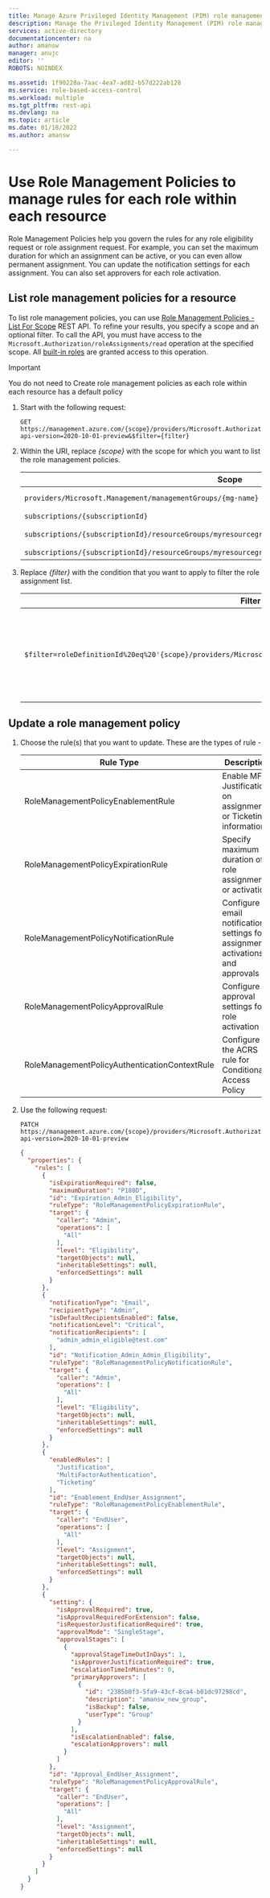 ```yaml
---
title: Manage Azure Privileged Identity Management (PIM) role management policies with REST - Azure | Microsoft Docs
description: Manage the Privileged Identity Management (PIM) role management policies that govern role assignment and activation using REST API
services: active-directory
documentationcenter: na
author: amansw
manager: anujc
editor: ''
ROBOTS: NOINDEX

ms.assetid: 1f90228a-7aac-4ea7-ad82-b57d222ab128
ms.service: role-based-access-control
ms.workload: multiple
ms.tgt_pltfrm: rest-api
ms.devlang: na
ms.topic: article
ms.date: 01/18/2022
ms.author: amansw

---
```


# Use Role Management Policies to manage rules for each role within each resource
Role Management Policies help you govern the rules for any role eligibility request or role assignment request. For example, you can set the maximum duration for which an assignment can be active, or you can even allow permanent assignment. You can update the notification settings for each assignment. You can also set approvers for each role activation.

## List role management policies for a resource

To list role management policies, you can use [Role Management Policies - List For Scope](/rest/api/authorization/role-management-policies/list-for-scope) REST API. To refine your results, you specify a scope and an optional filter. To call the API, you must have access to the `Microsoft.Authorization/roleAssignments/read` operation at the specified scope. All [built-in roles](/azure/role-based-access-control/built-in-roles) are granted access to this operation.

> [!IMPORTANT]
> You do not need to Create role management policies as each role within each resource has a default policy

1. Start with the following request:

    ```http
    GET https://management.azure.com/{scope}/providers/Microsoft.Authorization/roleManagementPolicies?api-version=2020-10-01-preview&$filter={filter}
    ```    
    
1. Within the URI, replace *{scope}* with the scope for which you want to list the role management policies.

    | Scope | Type |
    | --- | --- |
    | `providers/Microsoft.Management/managementGroups/{mg-name}` | Management Group |
    | `subscriptions/{subscriptionId}` | Subscription |
    | `subscriptions/{subscriptionId}/resourceGroups/myresourcegroup1` | Resource group |
    | `subscriptions/{subscriptionId}/resourceGroups/myresourcegroup1/providers/Microsoft.Web/sites/mysite1` | Resource |
    
1. Replace *{filter}* with the condition that you want to apply to filter the role assignment list.

    | Filter | Description |
    | --- | --- |
    | `$filter=roleDefinitionId%20eq%20'{scope}/providers/Microsoft.Authorization/roleDefinitions/{roleDefinitionId}'` | List role management policy for a specified role definition within the resource scope. |

## Update a role management policy

1. Choose the rule(s) that you want to update. These are the types of rule -

    | Rule Type | Description |
    | --- | --- |
    | RoleManagementPolicyEnablementRule | Enable MFA, Justification on assignments or Ticketing information |
    | RoleManagementPolicyExpirationRule | Specify maximum duration of a role assignment or activation |
    | RoleManagementPolicyNotificationRule | Configure email notification settings for assignments, activations and approvals |
    | RoleManagementPolicyApprovalRule | Configure approval settings for a role activation |
    | RoleManagementPolicyAuthenticationContextRule | Configure the ACRS rule for Conditional Access Policy |

1. Use the following request:

    ```http
    PATCH https://management.azure.com/{scope}/providers/Microsoft.Authorization/roleManagementPolicies/{roleManagementPolicyId}?api-version=2020-10-01-preview
    ```

    ```json
    {
      "properties": {
        "rules": [
          {
            "isExpirationRequired": false,
            "maximumDuration": "P180D",
            "id": "Expiration_Admin_Eligibility",
            "ruleType": "RoleManagementPolicyExpirationRule",
            "target": {
              "caller": "Admin",
              "operations": [
                "All"
              ],
              "level": "Eligibility",
              "targetObjects": null,
              "inheritableSettings": null,
              "enforcedSettings": null
            }
          },
          {
            "notificationType": "Email",
            "recipientType": "Admin",
            "isDefaultRecipientsEnabled": false,
            "notificationLevel": "Critical",
            "notificationRecipients": [
              "admin_admin_eligible@test.com"
            ],
            "id": "Notification_Admin_Admin_Eligibility",
            "ruleType": "RoleManagementPolicyNotificationRule",
            "target": {
              "caller": "Admin",
              "operations": [
                "All"
              ],
              "level": "Eligibility",
              "targetObjects": null,
              "inheritableSettings": null,
              "enforcedSettings": null
            }
          },
          {
            "enabledRules": [
              "Justification",
              "MultiFactorAuthentication",
              "Ticketing"
            ],
            "id": "Enablement_EndUser_Assignment",
            "ruleType": "RoleManagementPolicyEnablementRule",
            "target": {
              "caller": "EndUser",
              "operations": [
                "All"
              ],
              "level": "Assignment",
              "targetObjects": null,
              "inheritableSettings": null,
              "enforcedSettings": null
            }
          },
          {
            "setting": {
              "isApprovalRequired": true,
              "isApprovalRequiredForExtension": false,
              "isRequestorJustificationRequired": true,
              "approvalMode": "SingleStage",
              "approvalStages": [
                {
                  "approvalStageTimeOutInDays": 1,
                  "isApproverJustificationRequired": true,
                  "escalationTimeInMinutes": 0,
                  "primaryApprovers": [
                    {
                      "id": "2385b0f3-5fa9-43cf-8ca4-b01dc97298cd",
                      "description": "amansw_new_group",
                      "isBackup": false,
                      "userType": "Group"
                    }
                  ],
                  "isEscalationEnabled": false,
                  "escalationApprovers": null
                }
              ]
            },
            "id": "Approval_EndUser_Assignment",
            "ruleType": "RoleManagementPolicyApprovalRule",
            "target": {
              "caller": "EndUser",
              "operations": [
                "All"
              ],
              "level": "Assignment",
              "targetObjects": null,
              "inheritableSettings": null,
              "enforcedSettings": null
            }
          }
        ]
      }
    }

    ````
